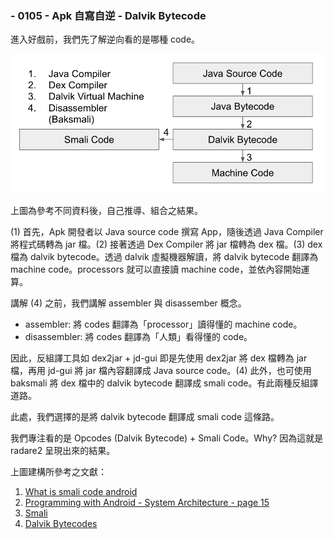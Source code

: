 ### - 0105 - Apk 自寫自逆 - Dalvik Bytecode


進入好戲前，我們先了解逆向看的是哪種 code。

![code_proces](code_process.png)

上圖為參考不同資料後，自己推導、組合之結果。

(1) 首先，Apk 開發者以 Java source code 撰寫 App，隨後透過 Java Compiler 將程式碼轉為 jar 檔。(2) 接著透過 Dex Compiler 將 jar 檔轉為 dex 檔。(3) dex 檔為 dalvik bytecode。透過 dalvik 虛擬機器解讀，將 dalvik bytecode 翻譯為 machine code。processors 就可以直接讀 machine code，並依內容開始運算。

講解 (4) 之前，我們講解 assembler 與 disassember 概念。

* assembler: 將 codes 翻譯為「processor」讀得懂的 machine code。
* disassembler: 將 codes 翻譯為「人類」看得懂的 code。

因此，反組譯工具如 dex2jar + jd-gui 即是先使用 dex2jar 將 dex 檔轉為 jar 檔，再用 jd-gui 將 jar 檔內容翻譯成 Java source code。(4) 此外，也可使用 baksmali 將 dex 檔中的 dalvik bytecode 翻譯成 smali code。有此兩種反組譯道路。

此處，我們選擇的是將 dalvik bytecode 翻譯成 smali code 這條路。


我們專注看的是 Opcodes (Dalvik Bytecode) + Smali Code。Why? 因為這就是 radare2 呈現出來的結果。

上圖建構所參考之文獻：

1. [What is smali code android](https://stackoverflow.com/questions/30837450/what-is-smali-code-android)
2. [Programming with Android - System Architecture - page 15](https://www.slideshare.net/uT916/android-architecture-and-additional-components)
3. [Smali](https://github.com/JesusFreke/smali)
4. [Dalvik Bytecodes](https://source.android.com/devices/tech/dalvik/dalvik-bytecode)
